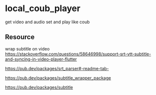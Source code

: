 # local_coub_player


get video and audio
set and play like coub


## Resource

wrap subtitle on video
https://stackoverflow.com/questions/58646998/support-srt-vtt-subtitle-and-syncing-in-video-player-flutter


https://pub.dev/packages/srt_parser#-readme-tab-

https://pub.dev/packages/subtitle_wrapper_package

https://pub.dev/packages/subtitle